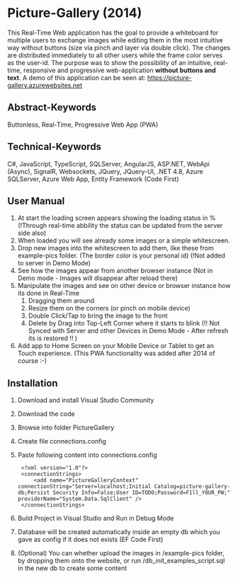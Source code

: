 # Picture-Gallery (2014)
This Real-Time Web application has the goal to provide a whiteboard for multiple users to exchange images while editing them in the most intuitive way without buttons (size via pinch and layer via double click). The changes are distributed immediately to all other users while the frame color serves as the user-id. The purpose was to show the possibility of an intuitive, real-time, responsive and progressive web-application **without buttons and text**.
A demo of this application can be seen at: https://picture-gallery.azurewebsites.net

## Abstract-Keywords
Buttonless, Real-Time, Progressive Web App (PWA)

## Technical-Keywords
C#, JavaScript, TypeScript, SQLServer, AngularJS, ASP.NET,  WebApi (Async), SignalR, Websockets, JQuery, JQuery-UI, .NET 4.8, Azure SQLServer, Azure Web App, Entity Framework (Code First)

## User Manual
1. At start the loading screen appears showing the loading status in % (!Through real-time abbility the status can be updated from the server side also)
2. When loaded you will see already some images or a simple whitescreen.
3. Drop new images into the whitescreen to add them, like these from example-pics folder. (The border color is your personal id) (!Not added to server in Demo Mode)
4. See how the images appear from another browser instance (Not in Demo mode - Images will disappear after reload there)
5. Manipulate the images and see on other device or browser instance how its done in Real-Time
	1. Dragging them around
	2. Resize them on the corners (or pinch on mobile device)
	3. Double Click/Tap to bring the image to the front
	4. Delete by Drag into Top-Left Corner where it starts to blink (!! Not Synced with Server and other Devices in Demo Mode - After refresh its is restored !! )
6. Add app to Home Screen on your Mobile Device or Tablet to get an Touch experience. (This PWA functionality was added after 2014 of course :-)

## Installation
1. Download and install Visual Studio Community
2. Download the code
3. Browse into folder PictureGallery
4. Create file connections.config
5. Paste following content into connections.config

		<?xml version="1.0"?>
		<connectionStrings>
			<add name="PictureGalleryContext" connectionString="Server=localhost;Initial Catalog=picture-gallery-db;Persist Security Info=False;User ID=TODO;Password=F1ll_Y0UR_PW;" providerName="System.Data.SqlClient" />
		</connectionStrings>
		
6. Build Project in Visual Studio and Run in Debug Mode
7. Database will be created automatically inside an empty db which you gave as config if it does not exists (EF Code First)
8. (Optional) You can whether upload the images in /example-pics folder, by dropping them onto the website, or run /db_init_examples_script.sql in the new db to create some content
